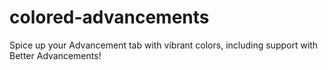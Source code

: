 # colored-advancements
Spice up your Advancement tab with vibrant colors, including support with Better Advancements!
